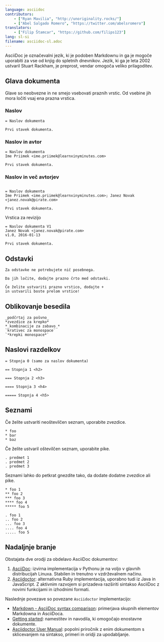 ```yaml
---
language: asciidoc
contributors:
    - ["Ryan Mavilia", "http://unoriginality.rocks/"]
    - ["Abel Salgado Romero", "https://twitter.com/abelsromero"]
translators:
    - ["Filip Štamcar", "https://github.com/filips123"]
lang: sl-si
filename: asciidoc-sl.adoc
---
```


AsciiDoc je označevalni jezik, ki je podoben Markdownu in ga je mogoče uporabiti za vse od knjig do spletnih dnevnikov. Jezik, ki ga je leta 2002 ustvaril Stuart Rackham, je preprost, vendar omogoča veliko prilagoditev.

## Glava dokumenta

Glave so neobvezne in ne smejo vsebovati praznih vrstic. Od vsebine jih mora ločiti vsaj ena prazna vrstica.

### Naslov

```
= Naslov dokumenta

Prvi stavek dokumenta.
```

### Naslov in avtor

```
= Naslov dokumenta
Ime Priimek <ime.priimek@learnxinyminutes.com>

Prvi stavek dokumenta.
```

### Naslov in več avtorjev

```

= Naslov dokumenta
Ime Priimek <ime.priimek@learnxinyminutes.com>; Janez Novak <janez.novak@pirate.com>

Prvi stavek dokumenta.
```

Vrstica za revizijo

```
= Naslov dokumenta V1
Janez Novak <janez.novak@pirate.com>
v1.0, 2016-01-13

Prvi stavek dokumenta.
```

## Odstavki

```
Za odstavke ne potrebujete nič posebnega.

Da jih ločite, dodajte prazno črto med odstavki.

Če želite ustvariti prazno vrstico, dodajte +
in ustvarili boste prelom vrstice!
```

## Oblikovanje besedila

```
_podčrtaj za pošvno_
*zvezdice za krepko*
*_kombinacije za zabavo_*
`krativec za monospace`
`*krepki monospace*`
```

## Naslovi razdelkov

```
= Stopnja 0 (samo za naslov dokumenta)

== Stopnja 1 <h2>

=== Stopnja 2 <h3>

==== Stopnja 3 <h4>

===== Stopnja 4 <h5>

```

## Seznami

Če želite ustvariti neoštevilčen seznam, uporabite zvezdice.

```
* foo
* bar
* baz
```

Če želite ustvaril oštevilčen seznam, uporabite pike.

```
. predmet 1
. predmet 2
. predmet 3
```

Seznami lahko do petkrat gnezdite tako, da dodate dodatne zvezdice ali pike.

```
* foo 1
** foo 2
*** foo 3
**** foo 4
***** foo 5

. foo 1
.. foo 2
... foo 3
.... foo 4
..... foo 5
```

## Nadaljnje branje

Obstajata dve orodji za obdelavo AsciiDoc dokumentov:

1. [AsciiDoc](http://asciidoc.org/): izvirna implementacija v Pythonu je na voljo v glavnih distribucijah Linuxa. Stabilen in trenutno v vzdrževalnem načinu.
2. [Asciidoctor](http://asciidoctor.org/): alternativna Ruby implementacija, uporabno tudi iz Java in JavaScript. Z aktivnim razvojem si prizadeva razširiti sintakso AsciiDoc z novimi funkcijami in izhodnimi formati.

Naslednje povezave so povezane `Asciidoctor` implementacijo:

* [Markdown - AsciiDoc syntax comparison](http://asciidoctor.org/docs/user-manual/#comparison-by-example): primerjava skupnih elementov Markdowna in AsciiDoca.
* [Getting started](http://asciidoctor.org/docs/#get-started-with-asciidoctor): namestitev in navodila, ki omogočajo enostavne dokumente.
* [Asciidoctor User Manual](http://asciidoctor.org/docs/user-manual/): popolni priročnik z enim dokumentom s sklicevanjem na sintakso, primeri in oridji za upodabljanje.
